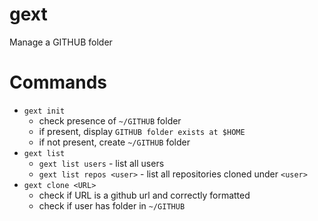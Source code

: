 # gext
Manage a GITHUB folder

# Commands

- `gext init` 
    - check presence of `~/GITHUB` folder 
    - if present, display `GITHUB folder exists at $HOME`
    - if not present, create `~/GITHUB` folder
- `gext list`
    - `gext list users` - list all users
    - `gext list repos <user>` - list all repositories cloned under `<user>`
- `gext clone <URL>`
    - check if URL is a github url and correctly formatted
    - check if user has folder in `~/GITHUB`
    